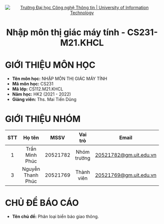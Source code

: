 <!-- Banner -->
<p align="center">
  <a href="https://www.uit.edu.vn/" title="Trường Đại học Công nghệ Thông tin" style="border: none;">
    <img src="https://i.imgur.com/WmMnSRt.png" alt="Trường Đại học Công nghệ Thông tin | University of Information Technology">
  </a>
</p>
<h1 align="center">Nhập môn thị giác máy tính - CS231-M21.KHCL</h1>

# GIỚI THIỆU MÔN HỌC
- **Tên môn học:** NHẬP MÔN THỊ GIÁC MÁY TÍNH
- **Mã môn học:** CS231
- **Mã lớp:** CS112.M21.KHCL
- **Năm học:** HK2 (2021 - 2022)
- **Giảng viên:** Ths. Mai Tiến Dũng
# GIỚI THIỆU NHÓM
| STT | Họ tên | MSSV | Vai trò | Email | Github |
| :---: | :---: | :---: | :---: | :---: | :---: |
| 1 | Trần Minh Phúc | 20521782 | Nhóm trưởng | 20521782@gm.uit.edu.vn | 20521782 |
| 3 | Nguyễn Thanh Phúc | 20521769 | Thành viên | 20521769@gm.uit.edu.vn | https://github.com/nguyenthanhphuc080402 |
# CHỦ ĐỀ BÁO CÁO
- **Tên chủ đề:** Phân loại biển báo giao thông.
